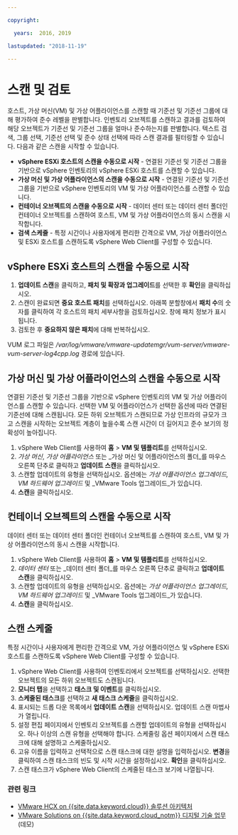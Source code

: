 ```yaml
---

copyright:

  years:  2016, 2019

lastupdated: "2018-11-19"

---
```


# 스캔 및 검토

호스트, 가상 머신(VM) 및 가상 어플라이언스를 스캔할 때 기준선 및 기준선 그룹에 대해 평가하여 준수 레벨을 판별합니다. 인벤토리 오브젝트를 스캔하고 결과를 검토하여 해당 오브젝트가 기준선 및 기준선 그룹을 얼마나 준수하는지를 판별합니다. 텍스트 검색, 그룹 선택, 기준선 선택 및 준수 상태 선택에 따라 스캔 결과를 필터링할 수 있습니다. 다음과 같은 스캔을 시작할 수 있습니다.
*	**vSphere ESXi 호스트의 스캔을 수동으로 시작** - 연결된 기준선 및 기준선 그룹을 기반으로 vSphere 인벤토리의 vSphere ESXi 호스트를 스캔할 수 있습니다.
*	**가상 머신 및 가상 어플라이언스의 스캔을 수동으로 시작** - 연결된 기준선 및 기준선 그룹을 기반으로 vSphere 인벤토리의 VM 및 가상 어플라이언스를 스캔할 수 있습니다.
*	**컨테이너 오브젝트의 스캔을 수동으로 시작** - 데이터 센터 또는 데이터 센터 폴더인 컨테이너 오브젝트를 스캔하여 호스트, VM 및 가상 어플라이언스의 동시 스캔을 시작합니다.
*	**검색 스케줄** - 특정 시간이나 사용자에게 편리한 간격으로 VM, 가상 어플라이언스 및 ESXi 호스트를 스캔하도록 vSphere Web Client를 구성할 수 있습니다.

## vSphere ESXi 호스트의 스캔을 수동으로 시작

1. **업데이트 스캔**을 클릭하고, **패치 및 확장과 업그레이드**를 선택한 후 **확인**을 클릭하십시오.
2. 스캔이 완료되면 **중요 호스트 패치**를 선택하십시오. 아래쪽 분할창에서 **패치 수**의 숫자를 클릭하여 각 호스트의 패치 세부사항을 검토하십시오. 창에 패치 정보가 표시됩니다.
3. 검토한 후 **중요하지 않은 패치**에 대해 반복하십시오.

  VUM 로그 파일은 _/var/log/vmware/vmware-updatemgr/vum-server/vmware-vum-server-log4cpp.log_ 경로에 있습니다.

## 가상 머신 및 가상 어플라이언스의 스캔을 수동으로 시작

연결된 기준선 및 기준선 그룹을 기반으로 vSphere 인벤토리의 VM 및 가상 어플라이언스를 스캔할 수 있습니다. 선택한 VM 및 어플라이언스가 선택한 옵션에 따라 연결된 기준선에 대해 스캔됩니다. 모든 하위 오브젝트가 스캔되므로 가상 인프라의 규모가 크고 스캔을 시작하는 오브젝트 계층이 높을수록 스캔 시간이 더 길어지고 준수 보기의 정확성이 높아집니다.

1.	vSphere Web Client를 사용하여 **홈** > **VM 및 템플리트**를 선택하십시오.
2.	_가상 머신_, _가상 어플라이언스_ 또는 _가상 머신 및 어플라이언스의 폴더_를 마우스 오른쪽 단추로 클릭하고 **업데이트 스캔**을 클릭하십시오.
3.	스캔할 업데이트의 유형을 선택하십시오. 옵션에는 _가상 어플라이언스 업그레이드, VM 하드웨어 업그레이드_ 및 _VMware Tools 업그레이드_가 있습니다.
4.	**스캔**을 클릭하십시오.

##	컨테이너 오브젝트의 스캔을 수동으로 시작

데이터 센터 또는 데이터 센터 폴더인 컨테이너 오브젝트를 스캔하여 호스트, VM 및 가상 어플라이언스의 동시 스캔을 시작합니다.
1.	vSphere Web Client를 사용하여 **홈** > **VM 및 템플리트**를 선택하십시오.
2.	_데이터 센터_ 또는 _데이터 센터 폴더_를 마우스 오른쪽 단추로 클릭하고 **업데이트 스캔**을 클릭하십시오.
3.	스캔할 업데이트의 유형을 선택하십시오. 옵션에는 _가상 어플라이언스 업그레이드, VM 하드웨어 업그레이드_ 및 _VMware Tools 업그레이드_가 있습니다.
4.	**스캔**을 클릭하십시오.

##	스캔 스케줄

특정 시간이나 사용자에게 편리한 간격으로 VM, 가상 어플라이언스 및 vSphere ESXi 호스트를 스캔하도록 vSphere Web Client를 구성할 수 있습니다.

1.	vSphere Web Client를 사용하여 인벤토리에서 오브젝트를 선택하십시오. 선택한 오브젝트의 모든 하위 오브젝트도 스캔됩니다.
2.	**모니터 탭**을 선택하고 **태스크 및 이벤트**를 클릭하십시오.
3.	**스케줄된 태스크**를 선택하고 **새 태스크 스케줄**을 클릭하십시오.
4.	표시되는 드롭 다운 목록에서 **업데이트 스캔**을 선택하십시오. 업데이트 스캔 마법사가 열립니다.
5.	설정 편집 페이지에서 인벤토리 오브젝트를 스캔할 업데이트의 유형을 선택하십시오. 하나 이상의 스캔 유형을 선택해야 합니다. 스케줄링 옵션 페이지에서 스캔 태스크에 대해 설명하고 스케줄하십시오.
6.	고유 이름을 입력하고 선택적으로 스캔 태스크에 대한 설명을 입력하십시오. **변경**을 클릭하여 스캔 태스크의 빈도 및 시작 시간을 설정하십시오. **확인**을 클릭하십시오.
7.	스캔 태스크가 vSphere Web Client의 스케줄된 태스크 보기에 나열됩니다.

### 관련 링크

* [VMware HCX on {{site.data.keyword.cloud}} 솔루션 아키텍처](https://www.ibm.com/cloud/garage/files/HCX_Architecture_Design.pdf)
* [VMware Solutions on {{site.data.keyword.cloud_notm}} 디지털 기술 업무](https://ibm-dte.mybluemix.net/ibm-vmware)(데모)
